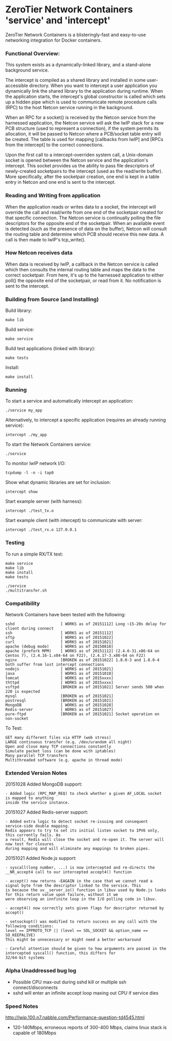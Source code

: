 ZeroTier Network Containers 'service' and 'intercept'
======
ZeroTier Network Containers is a blisteringly-fast and easy-to-use networking integration for Docker containers.


### Functional Overview:

This system exists as a dynamically-linked library, and a stand-alone background service.

The intercept is compiled as a shared library and installed in some user-accessible directory. When you want to intercept
a user application you dynamically link the shared library to the application during runtime. When the application starts, the 
intercept's global constructor is called which sets up a hidden pipe which is used to communicate remote procedure calls (RPC) to the host Netcon service running in the background.

When an RPC for a socket() is received by the Netcon service from the harnessed application, the Netcon service will ask the lwIP stack for a new PCB structure (used to represent a connection), if the system permits its allocation, it will be passed to Netcon where a PCB/socket table entry will be created. The table is used for mapping [callbacks from lwIP] and [RPCs from the intercept] to the correct connections.

Upon the first call to a intercept-overriden system call, a Unix-domain socket is opened between the Netcon service and the application's intercept. This socket provides us the ability to pass file descriptors of newly-created socketpairs to the intercept (used as the read/write buffer). More specifically, after the socketpair creation, one end is kept in a table entry in Netcon and one end is sent to the intercept.

### Reading and Writing from application
When the application reads or writes data to a socket, the intercept will override the call and read/write from one end of the socketpair created for that specific connection. The Netcon service is continually polling the file descriptors for the opposite end of the socketpair. When an available event is detected (such as the presence of data on the buffer), Netcon will consult the routing table and determine which PCB should receive this new data. A call is then made to lwIP's tcp_write(). 

### How Netcon receives data
When data is received by lwIP, a callback in the Netcon service is called which then consults the internal routing table and maps the data to the correct socketpair. From here, it's up to the harnessed application to either poll() the opposite end of the socketpair, or read from it. No notification is sent to the intercept.



### Building from Source (and Installing)

Build library:

    make lib

Build service:

    make service

Build test applications (linked with library):

    make tests

Install:

    make install



### Running

To start a service and automatically intercept an application:

    ./service my_app

Alternatively, to intercept a specific application (requires an already running service):

    intercept ./my_app

To start the Network Containers service:

    ./service

To monitor lwIP network I/O:

    tcpdump -l -n -i tap0

Show what dynamic libraries are set for inclusion:

    intercept show

Start example server (with harness):

    intercept ./test_tx.o 

Start example client (with intercept) to communicate with server:

    intercept ./test_rx.o 127.0.0.1



### Testing

To run a simple RX/TX test:

    make service
    make lib
    make install
    make tests
    
    ./service
    ./multitransfer.sh




### Compatibility

Network Containers have been tested with the following:

	sshd					[ WORKS as of 20151112] Long ~15-20s delay for client during connect
	ssh						[ WORKS as of 20151112]
	sftp					[ WORKS as of 20151022]
	curl					[ WORKS as of 20151021] 
	apache (debug mode)		[ WORKS as of 20150810]
	apache (prefork MPM)	[ WORKS as of 20151112] (2.4.6-31.x86-64 on Centos 7), (2.4.16-1.x84-64 on F22), (2.4.17-3.x86-64 on F22)
	nginx					[BROKEN as of 20151022] 1.8.0-3 and 1.8.0-4 both suffer from lost intercept connections
	nodejs					[ WORKS as of 20151021]
	java					[ WORKS as of 20151010]
	tomcat					[ WORKS as of 2015xxxx]
	thttpd					[ WORKS as of 2015xxxx] 
	vsftpd					[BROKEN as of 20151021] Server sends 500 when 220 is expected
	mysql					[BROKEN as of 20151021]
	postresql				[BROKEN as of 20151021]
	MongoDB					[ WORKS as of 20151028]
	Redis-server			[ WORKS as of 20151027]
	pure-ftpd				[BROKEN as of 20151021] Socket operation on non-socket

To Test:

	GET many different files via HTTP (web stress)
	LARGE continuous transfer (e.g. /dev/urandom all night)
	Open and close many TCP connections constantly
	Simulate packet loss (can be done with iptables)
	Many parallel TCP transfers
	Multithreaded software (e.g. apache in thread mode)



### Extended Version Notes

20151028 Added MongoDB support:

	- Added logic (RPC_MAP_REQ) to check whether a given AF_LOCAL socket is mapped to anything
	inside the service instance. 


20151027 Added Redis-server support:

	- Added extra logic to detect socket re-issuing and consequent service-side double mapping.
	Redis appears to try to set its initial listen socket to IPV6 only, this currently fails. As 
	a result, Redis will close the socket and re-open it. The server will now test for closures
	during mapping and will eliminate any mappings to broken pipes.


20151021 Added Node.js support:

	- syscall(long number, ...) is now intercepted and re-directs the __NR_accept4 call to our intercepted accept4() function

	- accept() now returns -EAGAIN in the case that we cannot read a signal byte from the descriptor linked to the service. This
	is because the uv__server_io() function in libuv used by Node.js looks for this return value upon failure, without it we
	were observing an innfinite loop in the I/O polling code in libuv.

	- accept4() now correctly sets given flags for descriptor returned by accept()

	- setsockopt() was modified to return success on any call with the following conditions:
	level == IPPROTO_TCP || (level == SOL_SOCKET && option_name == SO_KEEPALIVE)
	This might be unnecessary or might need a better workaround

	- Careful attention should be given to how arguments are passed in the intercepted syscall() function, this differs for 
	32/64-bit systems


### Alpha Unaddressed bug log

 - Possible CPU max-out during sshd kill or multiple ssh connect/disconnects
 - sshd will enter an infinite accept loop maxing out CPU if service dies


### Speed Notes

http://lwip.100.n7.nabble.com/Performance-question-td4545.html
 - 120-140Mbps, erroneous reports of 300-400 Mbps, claims linux stack is capable of 180Mbps


 

